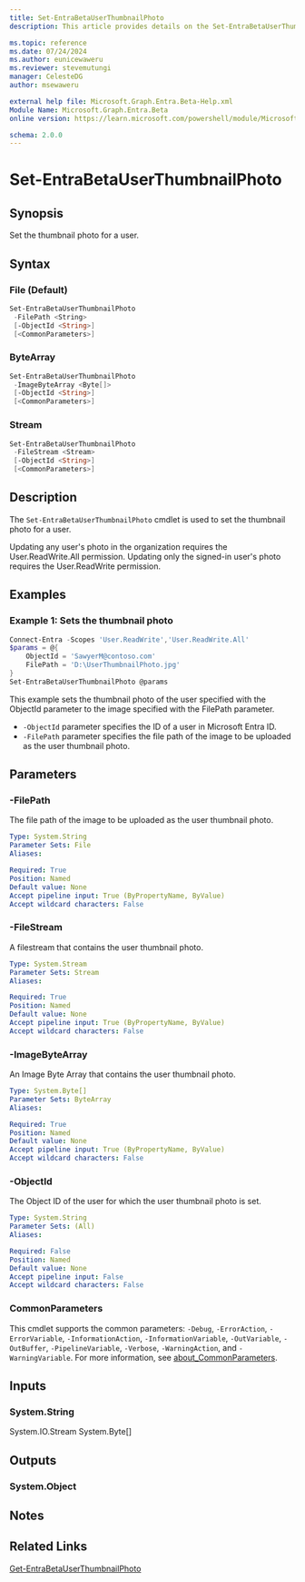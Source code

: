 ```yaml
---
title: Set-EntraBetaUserThumbnailPhoto
description: This article provides details on the Set-EntraBetaUserThumbnailPhoto command.

ms.topic: reference
ms.date: 07/24/2024
ms.author: eunicewaweru
ms.reviewer: stevemutungi
manager: CelesteDG
author: msewaweru

external help file: Microsoft.Graph.Entra.Beta-Help.xml
Module Name: Microsoft.Graph.Entra.Beta
online version: https://learn.microsoft.com/powershell/module/Microsoft.Graph.Entra.Beta/Set-EntraBetaUserThumbnailPhoto

schema: 2.0.0
---
```


# Set-EntraBetaUserThumbnailPhoto

## Synopsis

Set the thumbnail photo for a user.

## Syntax

### File (Default)

```powershell
Set-EntraBetaUserThumbnailPhoto 
 -FilePath <String>
 [-ObjectId <String>] 
 [<CommonParameters>]
```

### ByteArray

```powershell
Set-EntraBetaUserThumbnailPhoto 
 -ImageByteArray <Byte[]>
 [-ObjectId <String>] 
 [<CommonParameters>]
```

### Stream

```powershell
Set-EntraBetaUserThumbnailPhoto 
 -FileStream <Stream>
 [-ObjectId <String>] 
 [<CommonParameters>]
```

## Description

The `Set-EntraBetaUserThumbnailPhoto` cmdlet is used to set the thumbnail photo for a user.

Updating any user's photo in the organization requires the User.ReadWrite.All permission. Updating only the signed-in user's photo requires the User.ReadWrite permission.

## Examples

### Example 1: Sets the thumbnail photo

```powershell
Connect-Entra -Scopes 'User.ReadWrite','User.ReadWrite.All'
$params = @{
    ObjectId = 'SawyerM@contoso.com'
    FilePath = 'D:\UserThumbnailPhoto.jpg'
}
Set-EntraBetaUserThumbnailPhoto @params
```

This example sets the thumbnail photo of the user specified with the ObjectId parameter to the image specified with the FilePath parameter.

- `-ObjectId` parameter specifies the ID of a user in Microsoft Entra ID.
- `-FilePath` parameter specifies the file path of the image to be uploaded as the user thumbnail photo.

## Parameters

### -FilePath

The file path of the image to be uploaded as the user thumbnail photo.

```yaml
Type: System.String
Parameter Sets: File
Aliases:

Required: True
Position: Named
Default value: None
Accept pipeline input: True (ByPropertyName, ByValue)
Accept wildcard characters: False
```

### -FileStream

A filestream that contains the user thumbnail photo.

```yaml
Type: System.Stream
Parameter Sets: Stream
Aliases:

Required: True
Position: Named
Default value: None
Accept pipeline input: True (ByPropertyName, ByValue)
Accept wildcard characters: False
```

### -ImageByteArray

An Image Byte Array that contains the user thumbnail photo.

```yaml
Type: System.Byte[]
Parameter Sets: ByteArray
Aliases:

Required: True
Position: Named
Default value: None
Accept pipeline input: True (ByPropertyName, ByValue)
Accept wildcard characters: False
```

### -ObjectId

The Object ID of the user for which the user thumbnail photo is set.

```yaml
Type: System.String
Parameter Sets: (All)
Aliases:

Required: False
Position: Named
Default value: None
Accept pipeline input: False
Accept wildcard characters: False
```

### CommonParameters

This cmdlet supports the common parameters: `-Debug`, `-ErrorAction`, `-ErrorVariable`, `-InformationAction`, `-InformationVariable`, `-OutVariable`, `-OutBuffer`, `-PipelineVariable`, `-Verbose`, `-WarningAction`, and `-WarningVariable`. For more information, see [about_CommonParameters](https://go.microsoft.com/fwlink/?LinkID=113216).

## Inputs

### System.String

System.IO.Stream System.Byte\[\]

## Outputs

### System.Object

## Notes

## Related Links

[Get-EntraBetaUserThumbnailPhoto](Get-EntraBetaUserThumbnailPhoto.md)
